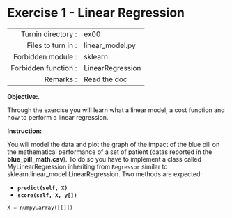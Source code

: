 # Exercise 1 - Linear Regression

|                         |                    |
| -----------------------:| ------------------ |
|   Turnin directory :    |  ex00              |
|   Files to turn in :    |  linear\_model.py  |
|   Forbidden module :    |  sklearn           |
|   Forbidden function :  |  LinearRegression  |
|   Remarks :             |  Read the doc      |

**Objective:**. 

Through the exercise you will learn what a linear model, a cost function and how to perform a linear regression.


**Instruction:**

You will model the data and plot the graph of the impact of the blue pill on the mathematical performance of a set of patient (datas reported in the __blue_pill_math.csv__).
To do so you have to implement a class called MyLinearRegression inheriting from `Regressor` similar to sklearn.linear\_model.LinearRegression.
Two methods are expected:
* **`predict(self, X)`**
* **`score(self, X, y[])`**



```python
X = numpy.array([[]])
```
